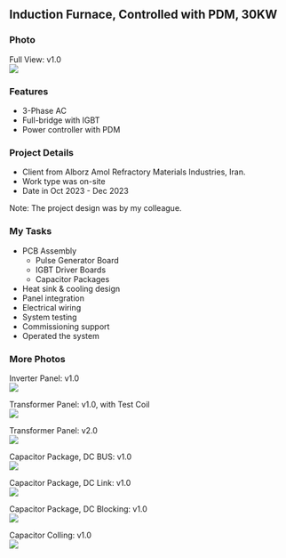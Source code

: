 ## Induction Furnace, Controlled with PDM, 30KW

### Photo
Full View: v1.0  
![](https://s32.picofile.com/file/8477571292/Full1.jpg)

### Features
- 3-Phase AC
- Full-bridge with IGBT
- Power controller with PDM

### Project Details
- Client from Alborz Amol Refractory Materials Industries, Iran.
- Work type was on-site
- Date in Oct 2023 - Dec 2023

Note: The project design was by my colleague.  

### My Tasks
- PCB Assembly
  - Pulse Generator Board
  - IGBT Driver Boards
  - Capacitor Packages
- Heat sink & cooling design
- Panel integration
- Electrical wiring
- System testing
- Commissioning support
- Operated the system

### More Photos
Inverter Panel: v1.0  
![](https://s32.picofile.com/file/8477581334/InverterPanel_v1_0.jpg)

Transformer Panel: v1.0, with Test Coil  
![](https://s32.picofile.com/file/8477841442/TransformerPanel_v1_0_TestCoil.jpg)

Transformer Panel: v2.0  
![](https://s32.picofile.com/file/8477571368/TransformerPanel_v2_0.jpg)

Capacitor Package, DC BUS: v1.0  
![](https://s32.picofile.com/file/8477581142/Capacitor_Package_DC_Bus_v1_0.jpg)

Capacitor Package, DC Link: v1.0  
![](https://s32.picofile.com/file/8477581150/Capacitor_Package_DC_Link_v1_0.jpg)

Capacitor Package, DC Blocking: v1.0  
![](https://s32.picofile.com/file/8477581126/Capacitor_Package_DC_Blocking_v1_0.jpg)

Capacitor Colling: v1.0  
![](https://s32.picofile.com/file/8477841668/CacitorCooling_v1_0.jpg)

